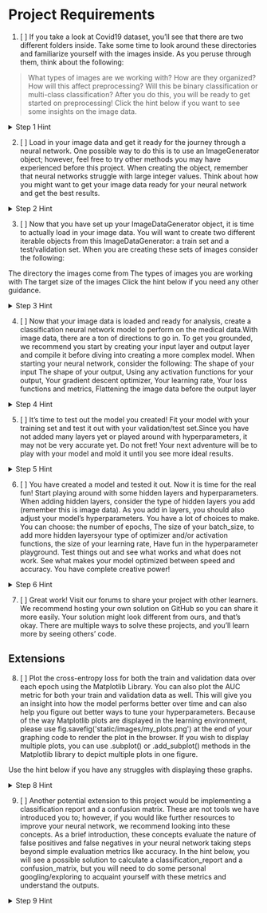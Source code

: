 # Project Requirements
1. [ ] If you take a look at Covid19 dataset, you’ll see that there are two different folders inside. Take some time to look around these directories and familiarize yourself with the images inside. As you peruse through them, think about the following:

> What types of images are we working with?
How are they organized? How will this affect preprocessing?
Will this be binary classification or multi-class classification?
After you do this, you will be ready to get started on preprocessing! Click the hint below if you want to see some insights on the image data. 

<details>
<summary>Step 1 Hint</summary>
<br>
One of the first things you may notice is that the folders are split into train and test folders. This is immensely helpful for us during preprocessing as images have already been allocated and prepared for a learning model.

When you click in and view the images, you will notice that all the X-ray scans are in grayscale. This is something to keep in mind when you dive into preprocessing the data.

Finally, when you click into either the train or test folder, you will see that there are three different folders within them:

Covid
Normal
Viral Pneumonia
These are each a different class that our learning model can output, indicating a multi-class classification problem rather than binary classification.
</details>

2. [ ] Load in your image data and get it ready for the journey through a neural network. One possible way to do this is to use an ImageGenerator object; however, feel free to try other methods you may have experienced before this project. When creating the object, remember that neural networks struggle with large integer values. Think about how you might want to get your image data ready for your neural network and get the best results.


<details>
<summary>Step 2 Hint</summary>
<br>
If you decide to create an ImageGenerator object, check out TensorFlow’s preprocessing.image module.

You will also want to rescale your images with pixel normalization.

If you look at the documentation, ImageDataGenerator() contains numerous parameters, and you can play with them as you work on your neural network. If you flip or crop your images during data augmentation, note that you would have to create separate ImageDataGenerator() objects for both for your training and validation data to avoid hurting the performance on your test set.
</details>

3. [ ] Now that you have set up your ImageDataGenerator object, it is time to actually load in your image data. You will want to create two different iterable objects from this ImageDataGenerator: a train set and a test/validation set. When you are creating these sets of images consider the following:

The directory the images come from
The types of images you are working with
The target size of the images
Click the hint below if you need any other guidance.
<details>
<summary>Step 3 Hint</summary>
<br>
o split the data into a training set and a test/validation set, create two different iterable objects that can fit right into the network model: a training_iterator and a validation_iterator

Use the flow_from_directory() method in the tensorflow.keras.preprocessing.image module.

You can set your class_mode to sparse and use sparse categorical loss instead for this model as well.

You can play with the batch_size parameter as you fine-tune your model.
</details>

4. [ ] Now that your image data is loaded and ready for analysis, create a classification neural network model to perform on the medical data.With image data, there are a ton of directions to go in. To get you grounded, we recommend you start by creating your input layer and output layer and compile it before diving into creating a more complex model. When starting your neural network, consider the following: The shape of your input The shape of your output, Using any activation functions for your output, Your gradient descent optimizer, Your learning rate, Your loss functions and metrics, Flattening the image data before the output layer

<details>
<summary>Step 4 Hint</summary>
<br>
You should create a sequential model and be mindful of the shape of the image data that is being loaded into your neural network.

Next, you need to flatten your image data and create your output layer. In this case, you have three different classes. Because of this, you will need a dense layer with three different potential outputs.

Finally, when compiling your model, you have a lot of choices to make, including optimizer, learning rate, loss function, and metric evaluations.
</details>

5. [ ] It’s time to test out the model you created! Fit your model with your training set and test it out with your validation/test set.Since you have not added many layers yet or played around with hyperparameters, it may not be very accurate yet. Do not fret! Your next adventure will be to play with your model and mold it until you see more ideal results.

<details>
<summary>Step 5 Hint</summary>
<br>
To fit your model use the .fit() function from the tensorflow.keras.Model module. Be sure to fit it on your training data and test it with your validation data. You can also specify how many steps are taken during each epoch as well as how many epochs your model performs.

Each of these functions has many different required parameters (as well as optional ones). If you need a refresher on these, look at the sklearn documentation.
</details>

6. [ ] You have created a model and tested it out. Now it is time for the real fun! Start playing around with some hidden layers and hyperparameters. When adding hidden layers, consider the type of hidden layers you add (remember this is image data). As you add in layers, you should also adjust your model’s hyperparameters. You have a lot of choices to make. You can choose: the number of epochs, The size of your batch_size, to add more hidden layersyour type of optimizer and/or activation functions, the size of your learning rate, Have fun in the hyperparameter playground. Test things out and see what works and what does not work. See what makes your model optimized between speed and accuracy. You have complete creative power!
<details>
<summary>Step 6 Hint</summary>
<br>
Note: We suggest being thoughtful about the number of layers you add. Given the small size of the dataset, you should not train it on anything more than 10K parameters or roughly five layers. This will help you avoid overfitting the data as well as avoid crashing the learning environment. If you attempt to use Dense layers rather than Conv2D layers in the learning environment, your program will likely not successfully run to completion on the platform.

Some suggestions:

Use convolutional layers as well as max pooling.
Use EarlyStopping() to make your model efficient.
Play around with batch_size to optimize model efficiency with accuracy.
</details>

7. [ ] Great work! Visit our forums to share your project with other learners. We recommend hosting your own solution on GitHub so you can share it more easily. Your solution might look different from ours, and that’s okay. There are multiple ways to solve these projects, and you’ll learn more by seeing others’ code.

## Extensions

8. [ ] Plot the cross-entropy loss for both the train and validation data over each epoch using the Matplotlib Library. You can also plot the AUC metric for both your train and validation data as well. This will give you an insight into how the model performs better over time and can also help you figure out better ways to tune your hyperparameters. Because of the way Matplotlib plots are displayed in the learning environment, please use fig.savefig('static/images/my_plots.png') at the end of your graphing code to render the plot in the browser. If you wish to display multiple plots, you can use .subplot() or .add_subplot() methods in the Matplotlib library to depict multiple plots in one figure.

Use the hint below if you have any struggles with displaying these graphs.

<details>
<summary>Step 8 Hint</summary>
<br>
# plotting categorical and validation accuracy over epochs

fig = plt.figure()


ax1 = fig.add_subplot(2, 1, 1)

ax1.plot(history.history['categorical_accuracy'])

ax1.plot(history.history['val_categorical_accuracy'])

ax1.set_title('model accuracy')

ax1.set_xlabel('epoch')

ax1.set_ylabel('accuracy')

ax1.legend(['train', 'validation'], loc='upper left')

 
# plotting auc and validation auc over epochs

ax2 = fig.add_subplot(2, 1, 2)


ax2.plot(history.history['auc'])

ax2.plot(history.history['val_auc'])

ax2.set_title('model auc')

ax2.set_xlabel('epoch')

ax2.set_ylabel('auc')

ax2.legend(['train', 'validation'], loc='upper left')

 
# used to keep plots from overlapping

fig.tight_layout()
 
fig.savefig('static/images/my_plots.png')

</details>

9. [ ] Another potential extension to this project would be implementing a classification report and a confusion matrix. These are not tools we have introduced you to; however, if you would like further resources to improve your neural network, we recommend looking into these concepts. As a brief introduction, these concepts evaluate the nature of false positives and false negatives in your neural network taking steps beyond simple evaluation metrics like accuracy. In the hint below, you will see a possible solution to calculate a classification_report and a confusion_matrix, but you will need to do some personal googling/exploring to acquaint yourself with these metrics and understand the outputs.


<details>
<summary>Step 9 Hint</summary>
<br>
test_steps_per_epoch = numpy.math.ceil(validation_iterator.samples / validation_iterator.batch_size)

predictions = model.predict(validation_iterator, steps=test_steps_per_epoch)

test_steps_per_epoch = numpy.math.ceil(validation_iterator.samples / validation_iterator.batch_size)

predicted_classes = numpy.argmax(predictions, axis=1)

true_classes = validation_iterator.classes

class_labels = list(validation_iterator.class_indices.keys())

report = classification_report(true_classes, predicted_classes, target_names=class_labels)

print(report)   
 
cm=confusion_matrix(true_classes,predicted_classes)

print(cm)
</details>